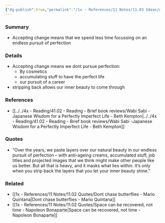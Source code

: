 ```yaml
---
{"dg-publish":true,"permalink":"/1x - References/11 Notes/11.03 Ideas/Accept change by how we pursue stuff/","title":"Accept change by how we pursue stuff","noteIcon":"","created":"2022-11-08T18:08:55.000+03:00","updated":"2024-02-14T20:18:36.207+03:00"}
---
```



### Summary
- Accepting change means that we spend less time focussing on an endless pursuit of perfection

### Details
- Accepting change means we dont pursue perfection:
	- By cosmetics
	- accumulating stuff to have the perfect life
	- our pursuit of a career
- stripping back allows our inner beauty to come through

### References
- [[../../4x - Reading/41.02 - Reading - Brief book reviews/Wabi Sabi -Japanese Wisdom for a Perfectly Imperfect Life - Beth Kempton\|../../4x - Reading/41.02 - Reading - Brief book reviews/Wabi Sabi -Japanese Wisdom for a Perfectly Imperfect Life - Beth Kempton]]

### Quotes
- "Over the years, we paste layers over our natural beauty in our endless pursuit of perfection – with anti-ageing creams, accumulated stuff, job titles and projected images that we think might make other people like us better. But all that is heavy, and it masks what lies within. It’s only when you strip back the layers that you let your inner beauty shine."

### Related
- [[1x - References/11 Notes/11.02 Quotes/Dont chase butterflies - Mario Quintana\|Dont chase butterflies - Mario Quintana]]
- [[1x - References/11 Notes/11.02 Quotes/Space can be recovered, not time - Napoleon Bonaparte\|Space can be recovered, not time - Napoleon Bonaparte]]